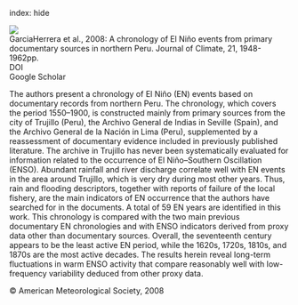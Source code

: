 index: hide

<div class="Citation">
    <div class="Citation-thumb CitationThumb-linked"  data-href="https://doi.org/10.1175/2007jcli1830.1">
      <img src="https://static.claimspace.cloud/climate-study-static/refs/thumbs/5/GarciaHerrera_et_al_2008-thumb.png" />
    </div>

  <div class="Citation-body">
    <div class="Citation-text">GarciaHerrera et al., 2008: A chronology of El Niño events from primary documentary sources in northern Peru. <span class="Article-journal">Journal of Climate, </span><span class="Article-volume">21, </span>1948-1962pp.</div>
    <div class="Citation-links">
      <div class="CitationLink" data-href="https://doi.org/10.1175/2007jcli1830.1">
        <div class="CitationLink-icon CitationLink-Doi"></div>
        <div class="CitationLink-text">DOI</div>
      </div>
      <div class="CitationLink" data-href="https://scholar.google.com/scholar?q=10.1175/2007jcli1830.1">
        <div class="CitationLink-icon CitationLink-Scholar"></div>
        <div class="CitationLink-text">Google Scholar</div>
      </div>
    </div>
  </div>
</div>

The authors present a chronology of El Niño (EN) events based on documentary records from northern Peru. The chronology, which covers the period 1550–1900, is constructed mainly from primary sources from the city of Trujillo (Peru), the Archivo General de Indias in Seville (Spain), and the Archivo General de la Nación in Lima (Peru), supplemented by a reassessment of documentary evidence included in previously published literature. The archive in Trujillo has never been systematically evaluated for information related to the occurrence of El Niño–Southern Oscillation (ENSO). Abundant rainfall and river discharge correlate well with EN events in the area around Trujillo, which is very dry during most other years. Thus, rain and flooding descriptors, together with reports of failure of the local fishery, are the main indicators of EN occurrence that the authors have searched for in the documents. A total of 59 EN years are identified in this work. This chronology is compared with the two main previous documentary EN chronologies and with ENSO indicators derived from proxy data other than documentary sources. Overall, the seventeenth century appears to be the least active EN period, while the 1620s, 1720s, 1810s, and 1870s are the most active decades. The results herein reveal long-term fluctuations in warm ENSO activity that compare reasonably well with low-frequency variability deduced from other proxy data.

<div class="Citation-copy">
&copy; American Meteorological Society, 2008
</div>